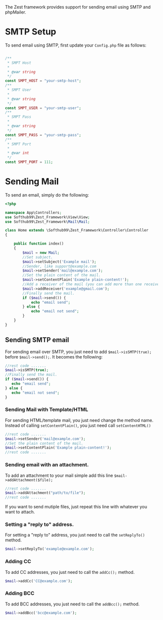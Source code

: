 The Zest framework provides support for sending email using SMTP and phpMailer.

# SMTP Setup
To send email using SMTP, first update your `Config.php` file as follows:

```php

/**
 * SMPT Host
 *
 * @var string
 */
const SMPT_HOST = "your-smtp-host";
/**
 * SMPT User
 *
 * @var string
 */
const SMPT_USER = "your-smtp-user";
/**
 * SMPT Pass
 *
 * @var string
 */
const SMPT_PASS = "your-smtp-pass";
/**
 * SMPT Port
 *
 * @var int
 */
const SMPT_PORT = 111;

```

# Sending Mail
To send an email, simply do the following:

```php
<?php

namespace App\Controllers;
use Softhub99\Zest_Framework\View\View;
use Softhub99\Zest_Framework\Mail\Mail;

class Home extends \Softhub99\Zest_Framework\Controller\Controller
{

    public function index()
    {
        $mail = new Mail;
        //Set subject.
        $mail->setSubject('Example mail');
        //Sender, like support@example.com
        $mail->setSender('mail@example.com');
        //Set the plain content of the mail.
        $mail->setContentPlain('Example plain-content!');
        //Add a receiver of the mail (you can add more than one receiver too).
        $mail->addReceiver('example@gmail.com');
        //Finally send the mail.
        if ($mail->send()) {
            echo "email send";
        } else {
            echo "email not send";
        }
    }
}

```

## Sending SMTP email
For sending email over SMTP, you just need to add ```$mail->isSMTP(true);``` before ```$mail->send();```. It becomes the following:

```php
//rest code .......
$mail->isSMTP(true);
//Finally send the mail.
if ($mail->send()) {
   echo "email send";
} else {
   echo "email not send";
}

```
### Sending Mail with Template/HTML
For sending HTML/template mail, you just need change the method name. Instead of calling ```setContentPlain()```, you just need call ```setContentHTML()```

```PHP
//rest code .......
$mail->setSender('mail@example.com');
//Set the plain content of the mail.
$mail->setContentPlain('Example plain-content!');
//rest code .......

```
### Sending email with an attachment.
To add an attachment to your mail simple add this line ``` $mail->addAttachment($file); ```

```PHP
//rest code .......
$mail->addAttachment("path/to/file");
//rest code .......

```
If you want to send mutiple files, just repeat this line with whatever you want to attach.

### Setting a "reply to" address.
For setting a "reply to" address, you just need to call the ```setReplyTo()``` method.

```php
$mail->setReplyTo('example@example.com');
```
### Adding CC
To add CC addresses, you just need to call the ```addCc();``` method.

```php
$mail->addCc('CC@example.com');
```
### Adding BCC
To add BCC addresses, you just need to call the ```addBcc();``` method.

```php
$mail->addBcc('bcc@example.com');
```
